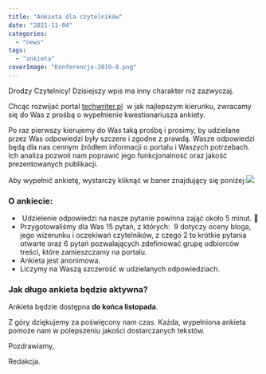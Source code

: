 ```yaml
---
title: "Ankieta dla czytelników"
date: "2021-11-04"
categories: 
  - "news"
tags: 
  - "ankieta"
coverImage: "Konferencje-2019-8.png"
---
```


Drodzy Czytelnicy! Dzisiejszy wpis ma inny charakter niż zazwyczaj.

Chcąc rozwijać portal [techwriter.pl](http://techwriter.pl/)  w jak najlepszym kierunku, zwracamy się do Was z prośbą o wypełnienie kwestionariusza ankiety.

Po raz pierwszy kierujemy do Was taką prośbę i prosimy, by udzielane przez Was odpowiedzi były szczere i zgodne z prawdą. Wasze odpowiedzi będą dla nas cennym źródłem informacji o portalu i Waszych potrzebach. Ich analiza pozwoli nam poprawić jego funkcjonalność oraz jakość prezentowanych publikacji.

Aby wypełnić ankietę, wystarczy kliknąć w baner znajdujący się poniżej:[![](images/kliknij-aby-wypełnić-ankietę.png)](https://forms.gle/WtwPvXRG9dn4B7uZ6)

### O ankiecie:

-  Udzielenie odpowiedzi na nasze pytanie powinna zająć około 5 minut. 🙂
- Przygotowaliśmy dla Was 15 pytań, z których:  9 dotyczy oceny bloga, jego wizerunku i oczekiwań czytelników, z czego 2 to krótkie pytania otwarte oraz 6 pytań pozwalających zdefiniować grupę odbiorców treści, które zamieszczamy na portalu.
- Ankieta jest anonimowa.
- Liczymy na Waszą szczerość w udzielanych odpowiedziach.

### Jak długo ankieta będzie aktywna?

Ankieta będzie dostępna **do końca listopada**.

Z góry dziękujemy za poświęcony nam czas. Każda, wypełniona ankieta pomoże nam w polepszeniu jakości dostarczanych tekstów.

Pozdrawiamy,

Redakcja.

